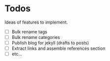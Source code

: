 # Todos

Ideas of features to implement.

- [ ] Bulk rename tags
- [ ] Bulk rename categories
- [ ] Publish blog for jekyll (drafts to posts)
- [ ] Extract links and assemble references section
- [ ] etc...